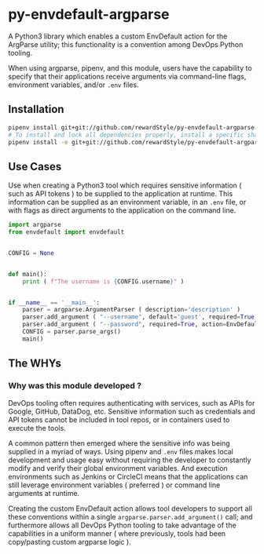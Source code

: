 # py-envdefault-argparse
A Python3 library which enables a custom EnvDefault action for the ArgParse utility; this functionality is a convention among DevOps Python tooling.

When using argparse, pipenv, and this module, users have the capability to
specify that their applications receive arguments via command-line flags,
environment variables, and/or `.env` files.

## Installation

```bash
pipenv install git+git://github.com/rewardStyle/py-envdefault-argparse.git#egg=envdefault
# To install and lock all dependencies properly, install a specific sha:
pipenv install -e git+git://github.com/rewardStyle/py-envdefault-argparse.git@<GIT_SHA>#egg=envdefault
```

## Use Cases

Use when creating a Python3 tool which requires sensitive information ( such as API tokens )
to be supplied to the application at runtime.
This information can be supplied as an environment variable, in an `.env` file,
or with flags as direct arguments to the application on the command line.

```python
import argparse
from envdefault import envdefault


CONFIG = None


def main():
    print ( f"The username is {CONFIG.username}" )


if __name__ == '__main__':
    parser = argparse.ArgumentParser ( description='description' )
    parser.add_argument ( "--username", default='guest', required=True, action=EnvDefault )
    parser.add_argument ( "--password", required=True, action=EnvDefault )
    CONFIG = parser.parse_args()
    main()
```

## The WHYs

### Why was this module developed ?

DevOps tooling often requires authenticating with services,
such as APIs for Google, GitHub, DataDog, etc. Sensitive information
such as credentials and API tokens cannot be included in tool repos,
or in containers used to execute the tools.

A common pattern then emerged where the sensitive info was being supplied
in a myriad of ways. Using pipenv and `.env` files makes local development
and usage easy without requiring the developer to constantly modify and
verify their global environment variables.
And execution environments such as Jenkins or CircleCI means that
the applications can still leverage environment variables ( preferred )
or command line arguments at runtime.

Creating the custom EnvDefault action allows tool developers to support
all these conventions within a single `argparse.parser.add_argument()` call;
and furthermore allows all DevOps Python tooling to take advantage of
the capabilities in a uniform manner ( where previously, tools had been
copy/pasting custom argparse logic ).
